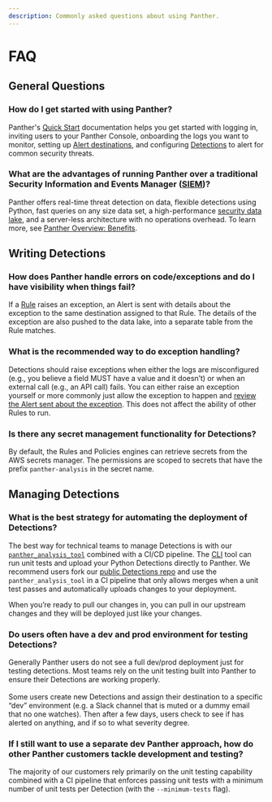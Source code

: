 ```yaml
---
description: Commonly asked questions about using Panther.
---
```


# FAQ

## General Questions

### How do I get started with using Panther?

Panther's [Quick Start](../quick-start.md) documentation helps you get started with logging in, inviting users to your Panther Console, onboarding the logs you want to monitor, setting up [Alert destinations](glossary.md#alert-destination), and configuring [Detections](../writing-detections/) to alert for common security threats.

### What are the advantages of running Panther over a traditional Security Information and Events Manager ([SIEM](glossary.md#siem-security-information-and-event-manager))?&#x20;

Panther offers real-time threat detection on data, flexible detections using Python, fast queries on any size data set, a high-performance [security data lake](glossary.md#security-data-lake), and a server-less architecture with no operations overhead. To learn more, see [Panther Overview: Benefits](../#benefits).

## Writing Detections

### How does Panther handle errors on code/exceptions and do I have visibility when things fail?

If a [Rule](../writing-detections/rules.md) raises an exception, an Alert is sent with details about the exception to the same destination assigned to that Rule. The details of the exception are also pushed to the data lake, into a separate table from the Rule matches.

### What is the recommended way to do exception handling?

Detections should raise exceptions when either the logs are misconfigured (e.g., you believe a field MUST have a value and it doesn’t) or when an external call (e.g., an API call) fails. You can either raise an exception yourself or more commonly just allow the exception to happen and [review the Alert sent about the exception](faqs.md#how-does-panther-handle-errors-on-code-exceptions-and-do-we-get-visibility-when-things-fail). This does not affect the ability of other Rules to run.

### Is there any secret management functionality for Detections?

By default, the Rules and Policies engines can retrieve secrets from the AWS secrets manager. The permissions are scoped to secrets that have the prefix `panther-analysis` in the secret name.

## Managing Detections

### What is the best strategy for automating the deployment of Detections?

The best way for technical teams to manage Detections is with our [`panther_analysis_tool`](https://github.com/panther-labs/panther\_analysis\_tool) combined with a CI/CD pipeline. The [CLI](glossary.md#cli-command-line-interface) tool can run unit tests and upload your Python Detections directly to Panther. We recommend users fork our [public Detections repo](https://github.com/panther-labs/panther-analysis) and use the `panther_analysis_tool` in a CI pipeline that only allows merges when a unit test passes and automatically uploads changes to your deployment.

When you’re ready to pull our changes in, you can pull in our upstream changes and they will be deployed just like your changes.

### Do users often have a dev and prod environment for testing Detections?

Generally Panther users do not see a full dev/prod deployment just for testing detections. Most teams rely on the unit testing built into Panther to ensure their Detections are working properly. \
\
Some users create new Detections and assign their destination to a specific “dev” environment (e.g. a Slack channel that is muted or a dummy email that no one watches). Then after a few days, users check to see if has alerted on anything, and if so to what severity degree.

### If I still want to use a separate dev Panther approach, how do other Panther customers tackle development and testing?

The majority of our customers rely primarily on the unit testing capability combined with a CI pipeline that enforces passing unit tests with a minimum number of unit tests per Detection (with the `--minimum-tests` flag).
